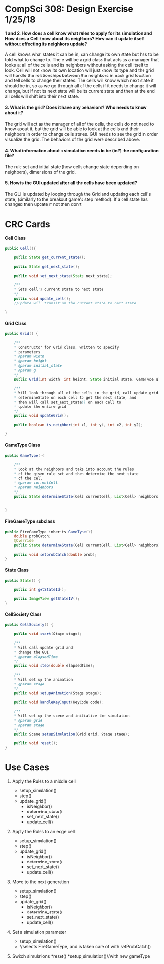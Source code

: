 CompSci 308: Design Exercise 1/25/18
====================================

#### 1 and 2. How does a cell know what rules to apply for its simulation and How does a Cell know about its neighbors? How can it update itself without effecting its neighbors update?

A cell knows what states it can be in, can change its own state but has to be told what to change to. There will be a grid class that acts as a manager that looks at all of the cells and its neighbors without asking the cell itself to look. Cell will not know its own location will just know its type and the grid will handle the relationships between the neighbors in each grid location and tell cells to change their states. The cells will know which next state it should be in, so as we go through all of the cells if it needs to change it will change, but if not its next state will be its current state and then at the end all cells will shift into their next state.

#### 3. What is the grid? Does it have any behaviors? Who needs to know about it?

The grid will act as the manager of all of the cells, the cells do not need to know about it, but the grid will be able to look at the cells and their neighbors in order to change cells states. GUI needs to see the grid in order visualize the grid. The behaviors of the grid were described above.

#### 4. What information about a simulation needs to be (in?) the configuration file?

The rule set and initial state (how cells change state depending on neighbors), dimensions of the grid.

#### 5. How is the GUI updated after all the cells have been updated?

The GUI is updated by looping through the Grid and updating each cell's state, (similarly to the breakout game's step method). If a cell state has changed then update if not then don't.

CRC Cards
=========
#### Cell Class

```java
public Cell(){
    
    public State get_current_state(); 
    
    public State get_next_state(); 
    
    public void set_next_state(State next_state);
    
    /**
    * Sets cell's current state to next state 
    */
    public void update_cell();
    //Update will transition the current state to next state
    
}
```

#### Grid Class
```java
public Grid() {
    
    /**
    * Constructor for Grid class, written to specify
    * parameters
    * @param width
    * @param height
    * @param initial_state
    * @param g
    */
    public Grid(int width, int height, State initial_state, GameType g);
    
    /**
    * Will look through all of the cells in the grid, call update_grid(), then call
    * determineState on each cell to get the next state, and
    * then will call set_next_state() on each cell to 
    * update the entire grid
    */
    public void updateGrid();
    
    public boolean is_neighbor(int x1, int y1, int x2, int y2);
    
}

```

#### GameType Class
```java
public GameType(){
    
    /**
    * Look at the neighbors and take into account the rules
    * of the given rule set and then determine the next state 
    * of the cell
    * @param currentCell
    * @param neighbors
    */
    public State determineState(Cell currentCell, List<Cell> neighbors);
    
    
}
```
#### FireGameType subclass
```java
public FireGameType inherits GameType(){
	double probCatch;
    @Override
    public State determineState(Cell currentCell, List<Cell> neighbors);
    
    public void setprobCatch(double prob);
}
```



#### State Class
```java
public State() {
    
    public int getStateId();
    
    public ImageView getStateIV();
}
```

#### CellSociety Class
```java
public CellSociety() {
    
    public void start(Stage stage);
    
    /**
    * Will call update grid and 
    * change the GUI
    * @param elapsedTime
    */
    public void step(double elapsedTime);
    
    /**
    * Will set up the animation 
    * @param stage
    */
    public void setupAnimation(Stage stage);
    
    public void handleKeyInput(KeyCode code);
    
    /**
    * Will set up the scene and initialize the simulation
    * @param grid
    * @param stage
    */
    public Scene setupSimulation(Grid grid, Stage stage);
    
    public void reset();
}
```

Use Cases
=========
1) Apply the Rules to a middle cell
    * setup_simulation()
    * step()
    * update_grid()
        * isNeighbor()
        * determine_state()
        * set_next_state()
        * update_cell()
2) Apply the Rules to an edge cell
    * setup_simulation()
    * step()
    * update_grid()
        * isNeighbor()
        * determine_state()
        * set_next_state()
        * update_cell()
        
3) Move to the next generation
    * setup_simulation()
    * step()
    * update_grid()
        * isNeighbor()
        * determine_state()
        * set_next_state()
        * update_cell()
        
4) Set a simulation parameter
    * setup_simulation()
    * //selects FireGameType, and is taken care of with setProbCatch()
        
5) Switch simulations
	*reset()
    *setup_simulation()//with new gameType

